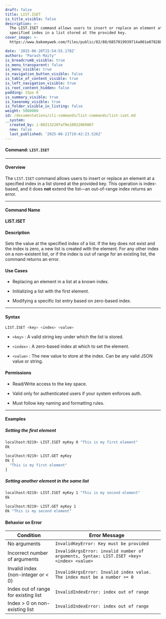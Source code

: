 ```yaml
---
draft: false
title: LIST.ISET
is_title_visible: false
description: >-
  The LIST.ISET command allows users to insert or replace an element at a
  specified index in a list stored at the provided key. 
cover_image: >-
  https://www.bakemyweb.com/files/public/82/88/6857019939714a001e078288/i/5c/5e/685701b8a14834001f8a5c5e/original?name=logo-large.png&mimetype=image/png&cd=inline

date: '2025-06-20T15:54:55.178Z'
authors: "Parash Maity"
is_breadcrumb_visible: true
is_menu_transparent: false
is_menu_visible: true
is_navigation_button_visible: false
is_table_of_content_visible: true
is_left_navigation_visible: true
is_root_content_hidden: false
padding: 15px 0
is_summary_visible: true
is_taxonomy_visible: true
is_folder_visible_in_listing: false
weight: 5000000
id: /documentations/cli-commands/list-commands/list-iset.md
__system:
  created_by: i-602132207af9e10032069067
  new: false
  last_published: '2025-06-21T19:42:23.526Z'
---
```

#### Command: `LIST.ISET` 

***

#### Overview

The `LIST.ISET` command allows users to insert or replace an element at a specified index in a list stored at the provided key. This operation is index-based, and it does **not** extend the list—an out-of-range index returns an error.

***

#### Command Name

**LIST.ISET**

#### Description

Sets the value at the specified index of a list. If the key does not exist and the index is zero, a new list is created with the element. For any other index on a non-existent list, or if the index is out of range for an existing list, the command returns an error.

#### Use Cases

* Replacing an element in a list at a known index.

* Initializing a list with the first element.

* Modifying a specific list entry based on zero-based index.

***

#### Syntax

```bash 
LIST.ISET <key> <index> <value>
```

*  `<key>` : A valid string key under which the list is stored.

*  `<index>` : A zero-based index at which to set the element.

*  `<value>` : The new value to store at the index. Can be any valid JSON value or string.

#### Permissions

* Read/Write access to the key space.

* Valid only for authenticated users if your system enforces auth.

* Must follow key naming and formatting rules.

***

#### Examples

##### Setting the first element

```bash 
localhost:9219> LIST.ISET myKey 0 "This is my first element"
Ok

localhost:9219> LIST.GET myKey
Ok [
  "This is my first element"
]
```

##### Setting another element in the same list

```bash 
localhost:9219> LIST.ISET myKey 1 "This is my second element"
Ok

localhost:9219> LIST.GET myKey 1
Ok "This is my second element"
```

#### Behavior on Error

| Condition                            | Error Message                                                                              |
| ------------------------------------ | ------------------------------------------------------------------------------------------ |
| No arguments                         |  `InvalidKeyError: Key must be provided`                                                   |
| Incorrect number of arguments        |  `InvalidArgsError: invalid number of arguments, Syntax: LIST.ISET <key> <index> <value>`  |
| Invalid index (non-integer or < 0)   |  `InvalidArgsError: Invalid index value. The index must be a number >= 0`                  |
| Index out of range for existing list |  `InvalidIndexError: index out of range`                                                   |
| Index > 0 on non-existing list       |  `InvalidIndexError: index out of range`                                                   |

 
